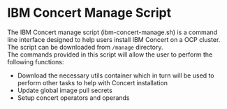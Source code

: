 # IBM  Concert Manage Script

The IBM Concert manage script (ibm-concert-manage.sh) is a command line interface designed to help users install IBM Concert on a OCP cluster. The script can be downloaded from `/manage` directory. <br>
The commands provided in this script will allow the user to perform the following functions:
- Download the necessary utils container which in turn will be used to perform other tasks to help with Concert installation
- Update global image pull secrets
- Setup concert operators and operands


